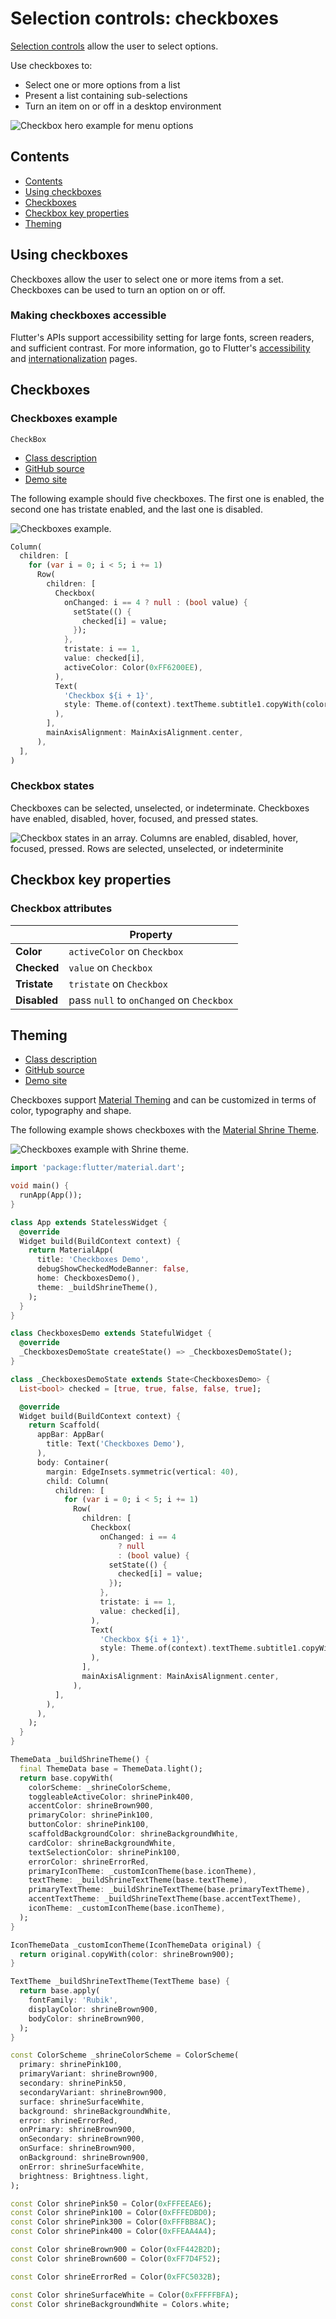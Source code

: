 <!--docs:
title: "Material selection controls: CheckBoxes"
layout: detail
section: components
excerpt: "Selection controls allow the user to select options."
iconId:
path: /catalog/SelectionControlsCheckBoxes/
-->

# Selection controls: checkboxes

[Selection controls](https://material.io/components/selection-controls#usage) allow the user to select options.

Use checkboxes to:

- Select one or more options from a list
- Present a list containing sub-selections
- Turn an item on or off in a desktop environment

![Checkbox hero example for menu options](assets/checkboxes/checkbox-hero.png)

## Contents

- [Contents](#contents)
- [Using checkboxes](#using-checkboxes)
- [Checkboxes](#checkboxes)
- [Checkbox key properties](#checkbox-key-properties)
- [Theming](#theming)

## Using checkboxes

Checkboxes allow the user to select one or more items from a set. Checkboxes can be used to turn an option on or off.

### Making checkboxes accessible

Flutter's APIs support accessibility setting for large fonts, screen readers, and sufficient contrast. For more information, go to Flutter's [accessibility](https://flutter.dev/docs/development/accessibility-and-localization/accessibility) and [internationalization](https://flutter.dev/docs/development/accessibility-and-localization/internationalization) pages.

## Checkboxes

### Checkboxes example

`CheckBox`
- [Class description](https://api.flutter.dev/flutter/material/Checkbox-class.html)
- [GitHub source](https://github.com/flutter/flutter/blob/master/packages/flutter/lib/src/material/checkbox.dart)
- [Demo site](https://dartpad.dev/embed-flutter.html?gh_owner=material-components&gh_repo=material-components-flutter&gh_path=docs/components/dartpad/checkboxes/regular)

The following example should five checkboxes. The first one is enabled, the second one has tristate enabled, and the last one is disabled.

![Checkboxes example.](assets/checkboxes/checkboxes-example.png)

```dart
Column(
  children: [
    for (var i = 0; i < 5; i += 1)
      Row(
        children: [
          Checkbox(
            onChanged: i == 4 ? null : (bool value) {
              setState(() {
                checked[i] = value;
              });
            },
            tristate: i == 1,
            value: checked[i],
            activeColor: Color(0xFF6200EE),
          ),
          Text(
            'Checkbox ${i + 1}',
            style: Theme.of(context).textTheme.subtitle1.copyWith(color: i == 4 ? Colors.black38 : Colors.black),
          ),
        ],
        mainAxisAlignment: MainAxisAlignment.center,
      ),
  ],
)
```

### Checkbox states

Checkboxes can be selected, unselected, or indeterminate. Checkboxes have enabled, disabled, hover, focused, and pressed states.

![Checkbox states in an array. Columns are enabled, disabled, hover, focused, pressed. Rows are selected, unselected, or indeterminite](assets/checkboxes/checkbox-state.png)

## Checkbox key properties

### Checkbox attributes

&nbsp; | Property
------ | ---------
**Color** | `activeColor` on `Checkbox`
**Checked** | `value` on `Checkbox`
**Tristate** | `tristate` on `Checkbox`
**Disabled** | pass `null` to `onChanged` on `Checkbox`

## Theming

- [Class description](https://api.flutter.dev/flutter/material/Checkbox-class.html)
- [GitHub source](https://github.com/flutter/flutter/blob/master/packages/flutter/lib/src/material/checkbox.dart)
- [Demo site](https://dartpad.dev/embed-flutter.html?gh_owner=material-components&gh_repo=material-components-flutter&gh_path=docs/components/dartpad/checkboxes/theme)

Checkboxes support [Material Theming](https://material.io/components/buttons/#theming) and can be customized in terms of color, typography and shape.

The following example shows checkboxes with the [Material Shrine Theme](https://material.io/design/material-studies/shrine.html).

![Checkboxes example with Shrine theme.](assets/checkboxes/checkboxes-themed.png)

```dart
import 'package:flutter/material.dart';

void main() {
  runApp(App());
}

class App extends StatelessWidget {
  @override
  Widget build(BuildContext context) {
    return MaterialApp(
      title: 'Checkboxes Demo',
      debugShowCheckedModeBanner: false,
      home: CheckboxesDemo(),
      theme: _buildShrineTheme(),
    );
  }
}

class CheckboxesDemo extends StatefulWidget {
  @override
  _CheckboxesDemoState createState() => _CheckboxesDemoState();
}

class _CheckboxesDemoState extends State<CheckboxesDemo> {
  List<bool> checked = [true, true, false, false, true];

  @override
  Widget build(BuildContext context) {
    return Scaffold(
      appBar: AppBar(
        title: Text('Checkboxes Demo'),
      ),
      body: Container(
        margin: EdgeInsets.symmetric(vertical: 40),
        child: Column(
          children: [
            for (var i = 0; i < 5; i += 1)
              Row(
                children: [
                  Checkbox(
                    onChanged: i == 4
                        ? null
                        : (bool value) {
                      setState(() {
                        checked[i] = value;
                      });
                    },
                    tristate: i == 1,
                    value: checked[i],
                  ),
                  Text(
                    'Checkbox ${i + 1}',
                    style: Theme.of(context).textTheme.subtitle1.copyWith(color: i == 4 ? Colors.black38 : Colors.black),
                  ),
                ],
                mainAxisAlignment: MainAxisAlignment.center,
              ),
          ],
        ),
      ),
    );
  }
}

ThemeData _buildShrineTheme() {
  final ThemeData base = ThemeData.light();
  return base.copyWith(
    colorScheme: _shrineColorScheme,
    toggleableActiveColor: shrinePink400,
    accentColor: shrineBrown900,
    primaryColor: shrinePink100,
    buttonColor: shrinePink100,
    scaffoldBackgroundColor: shrineBackgroundWhite,
    cardColor: shrineBackgroundWhite,
    textSelectionColor: shrinePink100,
    errorColor: shrineErrorRed,
    primaryIconTheme: _customIconTheme(base.iconTheme),
    textTheme: _buildShrineTextTheme(base.textTheme),
    primaryTextTheme: _buildShrineTextTheme(base.primaryTextTheme),
    accentTextTheme: _buildShrineTextTheme(base.accentTextTheme),
    iconTheme: _customIconTheme(base.iconTheme),
  );
}

IconThemeData _customIconTheme(IconThemeData original) {
  return original.copyWith(color: shrineBrown900);
}

TextTheme _buildShrineTextTheme(TextTheme base) {
  return base.apply(
    fontFamily: 'Rubik',
    displayColor: shrineBrown900,
    bodyColor: shrineBrown900,
  );
}

const ColorScheme _shrineColorScheme = ColorScheme(
  primary: shrinePink100,
  primaryVariant: shrineBrown900,
  secondary: shrinePink50,
  secondaryVariant: shrineBrown900,
  surface: shrineSurfaceWhite,
  background: shrineBackgroundWhite,
  error: shrineErrorRed,
  onPrimary: shrineBrown900,
  onSecondary: shrineBrown900,
  onSurface: shrineBrown900,
  onBackground: shrineBrown900,
  onError: shrineSurfaceWhite,
  brightness: Brightness.light,
);

const Color shrinePink50 = Color(0xFFFEEAE6);
const Color shrinePink100 = Color(0xFFFEDBD0);
const Color shrinePink300 = Color(0xFFFBB8AC);
const Color shrinePink400 = Color(0xFFEAA4A4);

const Color shrineBrown900 = Color(0xFF442B2D);
const Color shrineBrown600 = Color(0xFF7D4F52);

const Color shrineErrorRed = Color(0xFFC5032B);

const Color shrineSurfaceWhite = Color(0xFFFFFBFA);
const Color shrineBackgroundWhite = Colors.white;

```
